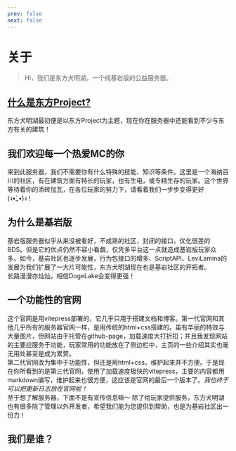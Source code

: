 ```yaml
---
prev: false
next: false
---
```

<script setup>
import {
  VPTeamPage,
  VPTeamPageTitle,
  VPTeamMembers
} from 'vitepress/theme'

const members = [
    {
    avatar: 'https://q1.qlogo.cn/g?b=qq&nk=368364534&s=100',
    name: '1',
    title: '服主',
    links: [
      { icon: 'github', link: 'https://github.com/yyx990803' },
      { icon: 'bilibili', link: 'https://twitter.com/youyuxi' }
    ]
  },
    {
    avatar: 'https://q1.qlogo.cn/g?b=qq&nk=954853616&s=100',
    name: '1',
    title: '服主',
    links: [
      { icon: 'github', link: 'https://github.com/yyx990803' },
      { icon: 'bilibili', link: 'https://twitter.com/youyuxi' }
    ]
  },
    {
    avatar: 'https://q1.qlogo.cn/g?b=qq&nk=1156592371&s=100',
    name: '1',
    title: '服主',
    links: [
      { icon: 'github', link: 'https://github.com/yyx990803' },
      { icon: 'bilibili', link: 'https://twitter.com/youyuxi' }
    ]
  },
    {
    avatar: 'https://q1.qlogo.cn/g?b=qq&nk=3575057858&s=100',
    name: '1',
    title: '服主',
    links: [
      { icon: 'github', link: 'https://github.com/yyx990803' },
      { icon: 'bilibili', link: 'https://twitter.com/youyuxi' }
    ]
  },
    {
    avatar: 'https://q1.qlogo.cn/g?b=qq&nk=2131595226&s=100',
    name: '1',
    title: '服主',
    links: [
      { icon: 'github', link: 'https://github.com/yyx990803' },
      { icon: 'bilibili', link: 'https://twitter.com/youyuxi' }
    ]
  },
    {
    avatar: 'https://q1.qlogo.cn/g?b=qq&nk=1920749072&s=100',
    name: '1',
    title: '服主',
    links: [
      { icon: 'github', link: 'https://github.com/yyx990803' },
      { icon: 'bilibili', link: 'https://twitter.com/youyuxi' }
    ]
  },
]
</script>

# 关于
> Hi，我们是东方犬明湖，一个纯基岩版的公益服务器。 

## [什么是东方Project?](https://b23.tv/SxcLFtS)
东方犬明湖最初便是以东方Project为主题，现在你在服务器中还能看到不少与东方有关的建筑！

## 我们欢迎每一个热爱MC的你
来到此服务器，我们不需要你有什么特殊的技能、知识等条件。这里是一个海纳百川的社区，有在建筑方面有特长的玩家，也有生电，或专精生存的玩家。这个世界等待着你的添砖加瓦，在各位玩家的努力下，请看着我们一步步变得更好(ง•̀_•́)ง！

## 为什么是基岩版
基岩版服务器似乎从来没被看好，不成熟的社区，封闭的接口，优化很差的BDS。但是它的优点仍然不容小看觑，仅凭多平台这一点就造成基岩版玩家众多。如今，基岩社区也逐步发展，行为包接口的增多、ScriptAPI、LeviLamina的发展为我们扩展了一大片可能性，东方犬明湖现在也是基岩社区的开拓者。  
长路漫漫亦灿灿，相信DogeLake会变得更强！

## 一个功能性的官网
这个官网是用vitepress部署的，它几乎只用于搭建文档和博客。第一代官网和其他几乎所有的服务器官网一样，是用传统的html+css搭建的。虽有华丽的特效与大量图片，但网站由于托管在github-page，加载速度大打折扣；并且我发现网站的主要应服务于功能，玩家常用的功能放在了侧边栏中，主页的一些介绍其实也毫无用处甚至是成为累赘。  
第二代官网改为集中于功能性，但还是用html+css，维护起来并不方便。于是现在你所看到的是第三代官网，使用了加载速度极快的vitepress，主要的内容都用markdown编写，维护起来也很方便，这应该是官网的最后一个版本了。*我也终于可以把更新日志放在官网啦！*  
至于想了解服务器，下面不是有宣传信息嘛～
除了给玩家提供服务，东方犬明湖也有很多除了管理以外开发者，希望我们能为您提供到帮助，也是为基岩社区出一份力！

## 我们是谁？
<VPTeamPage>
  <VPTeamPageTitle>
    <template #title>
      DogeLake
    </template>
    <template #lead>
      管理人员
    </template>
  </VPTeamPageTitle>
  <VPTeamMembers
    :members="members"
  />
</VPTeamPage>